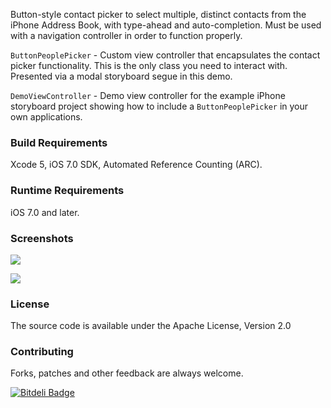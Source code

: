 Button-style contact picker to select multiple, distinct contacts from the iPhone Address Book, with type-ahead and auto-completion. Must be used with a navigation controller in order to function properly.

`ButtonPeoplePicker` - Custom view controller that encapsulates the contact picker functionality. This is the only class you need to interact with. Presented via a modal storyboard segue in this demo.

`DemoViewController` - Demo view controller for the example iPhone storyboard project showing how to include a `ButtonPeoplePicker` in your own applications.
  
### Build Requirements
Xcode 5, iOS 7.0 SDK, Automated Reference Counting (ARC).

### Runtime Requirements
iOS 7.0 and later.
 
### Screenshots

![](https://github.com/shrtlist/ButtonPeoplePicker/raw/master/Screenshots/SelectForDelete.png)

![](https://github.com/shrtlist/ButtonPeoplePicker/raw/master/Screenshots/AddNewContact.png)

### License
The source code is available under the Apache License, Version 2.0

### Contributing

Forks, patches and other feedback are always welcome.


[![Bitdeli Badge](https://d2weczhvl823v0.cloudfront.net/shrtlist/buttonpeoplepicker/trend.png)](https://bitdeli.com/free "Bitdeli Badge")

